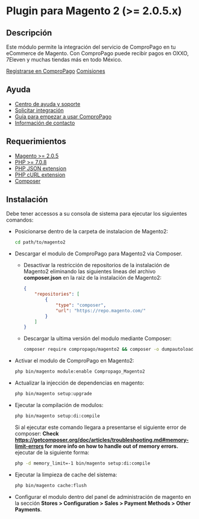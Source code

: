 # Plugin para Magento 2 (>= 2.0.5.x)

## Descripción

Este módulo permite la integración del servicio de ComproPago en tu eCommerce de Magento.
Con ComproPago puede recibir pagos en OXXO, 7Eleven y muchas tiendas más en todo México.

[Registrarse en ComproPago](https://compropago.com/)
[Comisiones](https://www.compropago.com/comisiones/)

## Ayuda

- [Centro de ayuda y soporte](https://compropago.com/ayuda-y-soporte)
- [Solicitar integración](https://compropago.com/integracion)
- [Guía para empezar a usar ComproPago](https://compropago.com/ayuda-y-soporte/como-comenzar-a-usar-compropago)
- [Información de contacto](https://compropago.com/contacto)

## Requerimientos

- [Magento >= 2.0.5](https://magento.com/)
- [PHP >= 7.0.8](http://www.php.net/)
- [PHP JSON extension](http://php.net/manual/en/book.json.php)
- [PHP cURL extension](http://php.net/manual/en/book.curl.php)
- [Composer](https://getcomposer.org)

## Instalación

Debe tener accessos a su consola de sistema para ejecutar los siguientes comandos:

- Posicionarse dentro de la carpeta de instalacion de Magento2:

  ```bash
  cd path/to/magento2
  ```

- Descargar el modulo de ComproPago para Magento2 via Composer.

  - Desactivar la restricción de repositorios de la instalación de Magento2
    eliminando las siguientes lineas del archivo **composer.json** en la raiz
    de la instalación de Magento2:
    ```json
    {
        "repositories": [
            {
                "type": "composer",
                "url": "https://repo.magento.com/"
            }
        ]
    }
    ```

  - Descargar la ultima versión del modulo mediante Composer:
    ```bash
    composer require compropago/magento2 && composer -o dumpautoload
    ```

- Activar el modulo de ComproPago en Magento2:

  ```bash
  php bin/magento module:enable Compropago_Magento2
  ```

- Actualizar la injección de dependencias en magento:

  ```bash
  php bin/magento setup:upgrade
  ```

- Ejecutar la compilación de modulos:

  ```bash
  php bin/magento setup:di:compile
  ```

  Si al ejecutar este comando llegara a presentarse el siguiente error de
  composer:
  **Check https://getcomposer.org/doc/articles/troubleshooting.md#memory-limit-errors for more info on how to handle out of memory errors.**
  ejecutar de la siguiente forma:

  ```bash
  php -d memory_limit=-1 bin/magento setup:di:compile
  ```

- Ejecutar la limpieza de cache del sistema:

  ```bash
  php bin/magento cache:flush
  ```

- Configurar el modulo dentro del panel de administración de magento en la
  sección **Stores > Configuration > Sales > Payment Methods > Other Payments**.